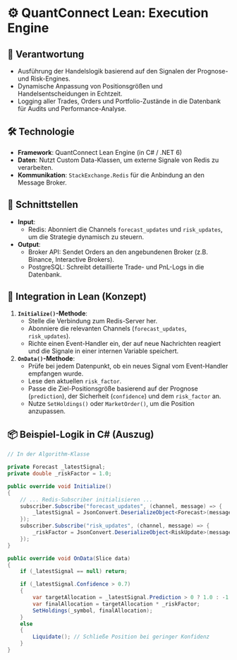 # ⚙️ QuantConnect Lean: Execution Engine

## 🎯 Verantwortung
- Ausführung der Handelslogik basierend auf den Signalen der Prognose- und Risk-Engines.
- Dynamische Anpassung von Positionsgrößen und Handelsentscheidungen in Echtzeit.
- Logging aller Trades, Orders und Portfolio-Zustände in die Datenbank für Audits und Performance-Analyse.

## 🛠️ Technologie
- **Framework**: QuantConnect Lean Engine (in C# / .NET 6)
- **Daten**: Nutzt Custom Data-Klassen, um externe Signale von Redis zu verarbeiten.
- **Kommunikation**: `StackExchange.Redis` für die Anbindung an den Message Broker.

## 🔗 Schnittstellen
- **Input**:
  - Redis: Abonniert die Channels `forecast_updates` und `risk_updates`, um die Strategie dynamisch zu steuern.
- **Output**:
  - Broker API: Sendet Orders an den angebundenen Broker (z.B. Binance, Interactive Brokers).
  - PostgreSQL: Schreibt detaillierte Trade- und PnL-Logs in die Datenbank.

## 🔄 Integration in Lean (Konzept)
1.  **`Initialize()`-Methode**:
    - Stelle die Verbindung zum Redis-Server her.
    - Abonniere die relevanten Channels (`forecast_updates`, `risk_updates`).
    - Richte einen Event-Handler ein, der auf neue Nachrichten reagiert und die Signale in einer internen Variable speichert.
2.  **`OnData()`-Methode**:
    - Prüfe bei jedem Datenpunkt, ob ein neues Signal vom Event-Handler empfangen wurde.
    - Lese den aktuellen `risk_factor`.
    - Passe die Ziel-Positionsgröße basierend auf der Prognose (`prediction`), der Sicherheit (`confidence`) und dem `risk_factor` an.
    - Nutze `SetHoldings()` oder `MarketOrder()`, um die Position anzupassen.

## 📦 Beispiel-Logik in C# (Auszug)
```csharp
// In der Algorithm-Klasse

private Forecast _latestSignal;
private double _riskFactor = 1.0;

public override void Initialize()
{
    // ... Redis-Subscriber initialisieren ...
    subscriber.Subscribe("forecast_updates", (channel, message) => {
        _latestSignal = JsonConvert.DeserializeObject<Forecast>(message);
    });
    subscriber.Subscribe("risk_updates", (channel, message) => {
        _riskFactor = JsonConvert.DeserializeObject<RiskUpdate>(message).RiskFactor;
    });
}

public override void OnData(Slice data)
{
    if (_latestSignal == null) return;

    if (_latestSignal.Confidence > 0.7)
    {
        var targetAllocation = _latestSignal.Prediction > 0 ? 1.0 : -1.0;
        var finalAllocation = targetAllocation * _riskFactor;
        SetHoldings(_symbol, finalAllocation);
    }
    else
    {
        Liquidate(); // Schließe Position bei geringer Konfidenz
    }
}
```
